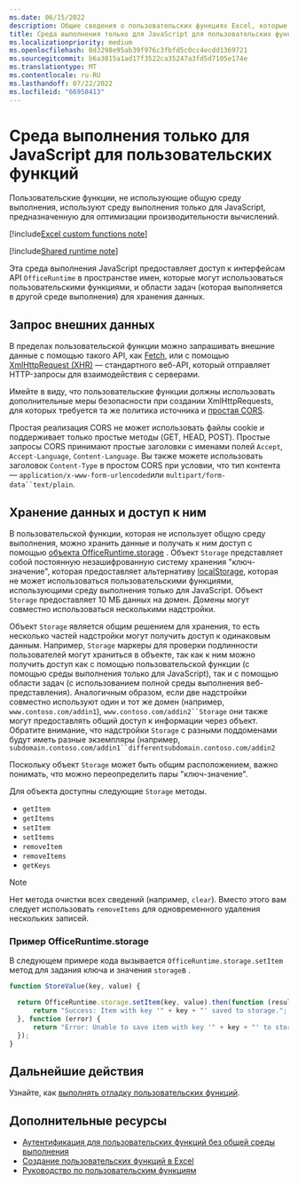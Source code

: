 ```yaml
---
ms.date: 06/15/2022
description: Общие сведения о пользовательских функциях Excel, которые не используют общую среду выполнения и конкретную среду выполнения JavaScript.
title: Среда выполнения только для JavaScript для пользовательских функций
ms.localizationpriority: medium
ms.openlocfilehash: 0d3298e95ab39f976c3fbfd5c0cc4ecdd1369721
ms.sourcegitcommit: b6a3815a1ad17f3522ca35247a3fd5d7105e174e
ms.translationtype: MT
ms.contentlocale: ru-RU
ms.lasthandoff: 07/22/2022
ms.locfileid: "66958413"
---
```

# <a name="javascript-only-runtime-for-custom-functions"></a>Среда выполнения только для JavaScript для пользовательских функций

Пользовательские функции, не использующие общую среду выполнения, используют среду выполнения только для JavaScript, предназначенную для оптимизации производительности вычислений.

[!include[Excel custom functions note](../includes/excel-custom-functions-note.md)]

[!include[Shared runtime note](../includes/shared-runtime-note.md)]

Эта среда выполнения JavaScript предоставляет доступ к интерфейсам API `OfficeRuntime` в пространстве имен, которые могут использоваться пользовательскими функциями, и области задач (которая выполняется в другой среде выполнения) для хранения данных.

## <a name="request-external-data"></a>Запрос внешних данных

В пределах пользовательской функции можно запрашивать внешние данные с помощью такого API, как [Fetch](https://developer.mozilla.org/docs/Web/API/Fetch_API), или с помощью [XmlHttpRequest (XHR)](https://developer.mozilla.org/docs/Web/API/XMLHttpRequest) — стандартного веб-API, который отправляет HTTP-запросы для взаимодействия с серверами.

Имейте в виду, что пользовательские функции должны использовать дополнительные меры безопасности при создании XmlHttpRequests, для которых требуется та же политика источника и [простая CORS](https://www.w3.org/TR/cors/).[](https://developer.mozilla.org/docs/Web/Security/Same-origin_policy)

Простая реализация CORS не может использовать файлы cookie и поддерживает только простые методы (GET, HEAD, POST). Простые запросы CORS принимают простые заголовки с именами полей `Accept`, `Accept-Language`, `Content-Language`. Вы также можете использовать заголовок `Content-Type` в простом CORS при условии, что тип контента — `application/x-www-form-urlencoded`или `multipart/form-data``text/plain`.

## <a name="store-and-access-data"></a>Хранение данных и доступ к ним

В пользовательской функции, которая не использует общую среду выполнения, можно хранить данные и получать к ним доступ с помощью [объекта OfficeRuntime.storage](/javascript/api/office-runtime/officeruntime.storage) . Объект `Storage` представляет собой постоянную незашифрованную систему хранения "ключ-значение", которая предоставляет альтернативу [localStorage](https://developer.mozilla.org/docs/Web/API/Window/localStorage), которая не может использоваться пользовательскими функциями, использующими среду выполнения только для JavaScript. Объект `Storage` предоставляет 10 МБ данных на домен. Домены могут совместно использоваться несколькими надстройки.

Объект `Storage` является общим решением для хранения, то есть несколько частей надстройки могут получить доступ к одинаковым данным. Например, `Storage` маркеры для проверки подлинности пользователей могут храниться в объекте, так как к ним можно получить доступ как с помощью пользовательской функции (с помощью среды выполнения только для JavaScript), так и с помощью области задач (с использованием полной среды выполнения веб-представления). Аналогичным образом, если две надстройки совместно используют один и тот же домен (например, `www.contoso.com/addin1`), `www.contoso.com/addin2``Storage` они также могут предоставлять общий доступ к информации через объект. Обратите внимание, что надстройки `Storage` с разными поддоменами будут иметь разные экземпляры (например, `subdomain.contoso.com/addin1``differentsubdomain.contoso.com/addin2`

Поскольку объект `Storage` может быть общим расположением, важно понимать, что можно переопределить пары "ключ-значение".

Для объекта доступны следующие `Storage` методы.

- `getItem`
- `getItems`
- `setItem`
- `setItems`
- `removeItem`
- `removeItems`
- `getKeys`

> [!NOTE]
> Нет метода очистки всех сведений (например, `clear`). Вместо этого вам следует использовать `removeItems` для одновременного удаления нескольких записей.

### <a name="officeruntimestorage-example"></a>Пример OfficeRuntime.storage

В следующем примере кода вызывается `OfficeRuntime.storage.setItem` метод для задания ключа и значения `storage`в .

```js
function StoreValue(key, value) {

  return OfficeRuntime.storage.setItem(key, value).then(function (result) {
      return "Success: Item with key '" + key + "' saved to storage.";
  }, function (error) {
      return "Error: Unable to save item with key '" + key + "' to storage. " + error;
  });
}
```

## <a name="next-steps"></a>Дальнейшие действия

Узнайте, как [выполнять отладку пользовательских функций](custom-functions-debugging.md).

## <a name="see-also"></a>Дополнительные ресурсы

- [Аутентификация для пользовательских функций без общей среды выполнения](custom-functions-authentication.md)
- [Создание пользовательских функций в Excel](custom-functions-overview.md)
- [Руководство по пользовательским функциям](../tutorials/excel-tutorial-create-custom-functions.md)
